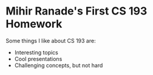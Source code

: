 # Mihir Ranade's First CS 193 Homework

 Some things I like about CS 193 are:
  - Interesting topics
  - Cool presentations
  - Challenging concepts, but not hard
